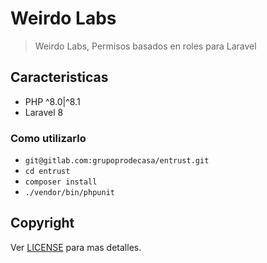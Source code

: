 # Weirdo Labs

> Weirdo Labs, Permisos basados en roles para Laravel

## Caracteristicas

- PHP ^8.0|^8.1
- Laravel 8

### Como utilizarlo

- `git@gitlab.com:grupoprodecasa/entrust.git`
- `cd entrust`
- `composer install`
- `./vendor/bin/phpunit`

## Copyright

Ver [LICENSE](https://gitlab.com/grupoprodecasa/entrust/-/blob/master/LICENSE) para mas detalles.
